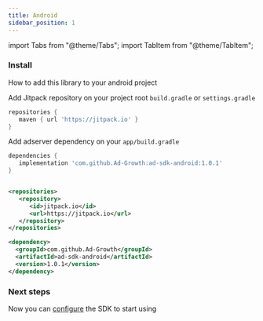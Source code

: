 ```yaml
---
title: Android
sidebar_position: 1
---
```


import Tabs from "@theme/Tabs";
import TabItem from "@theme/TabItem";

### Install

How to add this library to your android project

<Tabs>
 <TabItem value="gradle" label="Gradle">

Add Jitpack repository on your project root `build.gradle` or `settings.gradle`

```gradle
repositories {
   maven { url 'https://jitpack.io' }
}
```

Add adserver dependency on your `app/build.gradle`

```gradle
dependencies {
   implementation 'com.github.Ad-Growth:ad-sdk-android:1.0.1'
}
```

  </TabItem>
 <TabItem value="maven" label="Maven">

```xml

<repositories>
   <repository>
      <id>jitpack.io</id>
      <url>https://jitpack.io</url>
   </repository>
</repositories>

<dependency>
  <groupId>com.github.Ad-Growth</groupId>
  <artifactId>ad-sdk-android</artifactId>
  <version>1.0.1</version>
</dependency>
```

  </TabItem>
</Tabs>

### Next steps

Now you can [configure](../configuration/android) the SDK to start using
